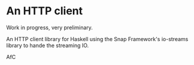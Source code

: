 An HTTP client
==============

Work in progress, very preliminary.

An HTTP client library for Haskell using the Snap Framework's io-streams
library to hande the streaming IO.

AfC

